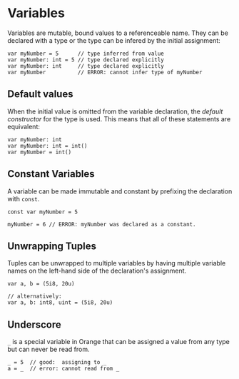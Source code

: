 # Variables

Variables are mutable, bound values to a referenceable name. They can be declared with a type or the type can be infered by the initial assignment:

```
var myNumber = 5      // type inferred from value
var myNumber: int = 5 // type declared explicitly
var myNumber: int     // type declared explicitly
var myNumber          // ERROR: cannot infer type of myNumber
```

## Default values

When the initial value is omitted from the variable declaration, the _default constructor_ for the type is used. This means that all of these statements are equivalent:

```
var myNumber: int
var myNumber: int = int()
var myNumber = int()
```

## Constant Variables

A variable can be made immutable and constant by prefixing the declaration with `const`.

```
const var myNumber = 5

myNumber = 6 // ERROR: myNumber was declared as a constant.
```

## Unwrapping Tuples

Tuples can be unwrapped to multiple variables by having multiple variable names on the left-hand side of the declaration's assignment.

```
var a, b = (5i8, 20u)

// alternatively:
var a, b: int8, uint = (5i8, 20u)
```

## Underscore

`_` is a special variable in Orange that can be assigned a value from any type but can never be read from.

```
_ = 5  // good:  assigning to _
a = _  // error: cannot read from _
```
